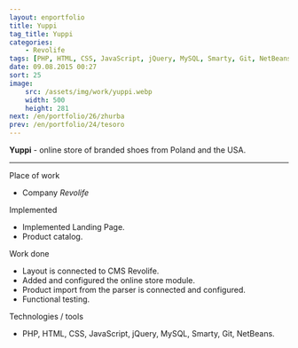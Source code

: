 ```yaml
---
layout: enportfolio
title: Yuppi
tag_title: Yuppi
categories:
    - Revolife
tags: [PHP, HTML, CSS, JavaScript, jQuery, MySQL, Smarty, Git, NetBeans]
date: 09.08.2015 00:27
sort: 25
image: 
    src: /assets/img/work/yuppi.webp 
    width: 500
    height: 281
next: /en/portfolio/26/zhurba
prev: /en/portfolio/24/tesoro
---
```


**Yuppi** - online store of branded shoes from Poland and the USA.

---

Place of work

* Company _Revolife_

Implemented

* Implemented Landing Page.
* Product catalog.

Work done

* Layout is connected to CMS Revolife.
* Added and configured the online store module.
* Product import from the parser is connected and configured.
* Functional testing.

Technologies / tools

* PHP, HTML, CSS, JavaScript, jQuery, MySQL, Smarty, Git, NetBeans.

